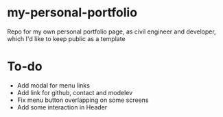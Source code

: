 # my-personal-portfolio
Repo for my own personal portfolio page, as civil engineer and developer, which I'd like to keep public as a template

# To-do
- Add modal for menu links
- Add link for github, contact and modelev
- Fix menu button overlapping on some screens
- Add some interaction in Header